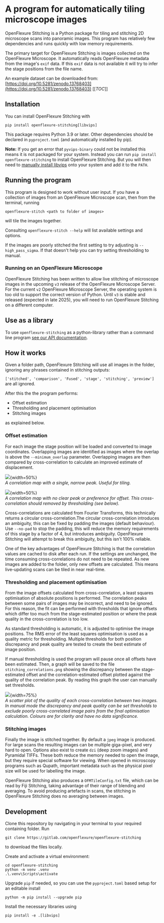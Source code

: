 # A program for automatically tiling microscope images

OpenFlexure Stitching is a Python package for tiling and stitching 2D microscope scans into panoramic images. This program has relatively few dependencies and runs quickly with low memory requirements.

The primary target for OpenFlexure Stitching is images collected on the OpenFlexure Microscope. It automatically reads OpenFlexure metadata from the image's ```exif``` data. If this ```exif``` data is not available it will try to infer the stage positions from the file name.

An example dataset can be downloaded from:  
[https://doi.org/10.5281/zenodo.13768403](https://doi.org/10.5281/zenodo.13768403)
[[_TOC_]]
## Installation

You can install OpenFlexure Stitching with

```
pip install openflexure-stitching[libvips]
```

This package requires Python 3.9 or later. Other dependencies should be declared in `pyproject.toml` (and automatically installed by pip).

**Note:** If you get an error that `pyvips-binary` could not be installed this means it is not packaged for your system. Instead you can run `pip install openflexure-stitching` to install OpenFlexure Stitching. But you will then need to [manually install libvips](https://www.libvips.org/install.html) onto your system and add it to the `PATH`.

## Running the program

This program is designed to work without user input. If you have a collection of images from an OpenFlexure Microscope scan, then from the terminal, running

    openflexure-stitch <path to folder of images>

will tile the images together.

Consulting `openflexure-stitch --help` will list available settings and options.

If the images are poorly stitched the first setting to try adjusting is `--high_pass_sigma`. If that doesn't help you can try setting thresholding to manual.

### Running on an OpenFlexure Microscope

OpenFlexure Stitching has been written to allow live stitching of microscope images in the upcoming `v3` release of the OpenFlexure Microscope Server. For the current `v2` OpenFlexure Microscope Server, the operating system is too old to support the correct version of Python. Until `v3` is stable and released (expected in late 2025), you will need to run OpenFlexure Stitching on a different computer.

## Use as a library

To use `openflexure-stitching` as a python-library rather than a command line program [see our API documentation](https://openflexure.gitlab.io/openflexure-stitching/).

## How it works

Given a folder path, OpenFlexure Stitching will use all images in the folder, ignoring any phrases contained in stitching outputs: 

`['stitched', 'comparison', 'Fused', 'stage', 'stitching', 'preview']` are all ignored.

After this the the program performs:

* Offset estimation
* Thresholding and placement optimisation
* Stitching images

as explained below.

### Offset estimation

For each image the stage position will be loaded and converted to image coordinates. Overlapping images are identified as images where the overlap is above the  `--minimum_overlap` parameter. Overlapping images are then compared by cross-correlation to calculate an improved estimate of displacement.

![](README_images/2d.png){width=50%}  
*A correlation map with a single, narrow peak. Useful for tiling.*

![](README_images/2d_fail.png){width=50%}  
*A correlation map with no clear peak or preference for offset. This cross-correlation should  removed by thresholding (see below).*

Cross-correlations are calculated from Fourier Transforms, this technically returns a circular cross-correlation.The circular cross-correlation introduces an ambiguity, this can be fixed by padding the images (default behaviour). Use `--no-pad` to stop the padding, this will reduce the memory requirements of this stage by a factor of 4, but introduces ambiguity. OpenFlexure Stitching will attempt to break this ambiguity, but this isn't 100% reliable.

One of the key advantages of OpenFlexure Stitching is that the correlation values are cached to disk after each run. If the settings are unchanged, the time consuming cross-correlations do not need to be repeated. As new images are added to the folder, only new offsets are calculated. This means live-updating scans can be tiled in near real-time.


### Thresholding and placement optimisation

From the image offsets calculated from cross-correlation, a least squares optimisation of absolute positions is performed. The correlation peaks between some pairs of images may be incorrect, and need to be ignored. For this reason, the fit can be performed with thresholds that ignore offsets which differ too much from the stage-estimated position or where the peak quality in the cross-correlation is too low.



As standard thresholding is automatic, it is adjusted to optimise the image positions. The RMS error of the least squares optimisation is used as a quality metric for thresholding. Multiple thresholds for both position discrepancy and peak quality are tested to create the best estimate of image position.

If manual thresholding is used the program will pause once all offsets have been estimated. Then, a graph will be saved to the file `stitching_correlations.png` showing the discrepancy between the stage-estimated offset and the correlation-estimated offset plotted against the quality of the correlation peak. By reading this graph the user can manually set thresholds.

![](README_images/scatter.png){width=75%}  
*A scatter plot of the quality of each cross-correlation between two images. In manual mode the discrepancy and peak quality can be set thresholds to exclude poorly cross-correlated image pairs from the final optimisation calculation. Colours are for clarity and have no data significance.*

### Stitching images

Finally the image is stitched together. By default a `jpeg` image is produced. For large scans the resulting images can be multiple giga-pixel, and very hard to open. Options also exist to create `dzi` (deep zoom images) and Pyramidal TIFFs. These both reduce the memory needed to open the image, but they require special software for viewing. When opened in microscopy programs such as Qupath, important metadata such as the physical pixel size will be used for labelling the image.

OpenFlexure Stitching also produces a ```OFMTileConfig.txt``` file, which can be read by Fiji Stitching, taking advantage of their range of blending and averaging. To avoid producing artefacts in scans, the stitching in OpenFlexure Stitching does no averaging between images.


## Development

Clone this repository by navigating in your terminal to your required containing folder. Run 
```
git clone https://gitlab.com/openflexure/openflexure-stitching
```
to download the files locally. 

Create and activate a virtual environment:

```
cd openflexure-stitching
python -m venv .venv
.\.venv\Scripts\activate
```

Upgrade `pip` if needed, so you can use the `pyproject.toml` based setup for an editable install

```
python -m pip install --upgrade pip
```

Install the necessary libraries using 
```
pip install -e .[libvips]
```
